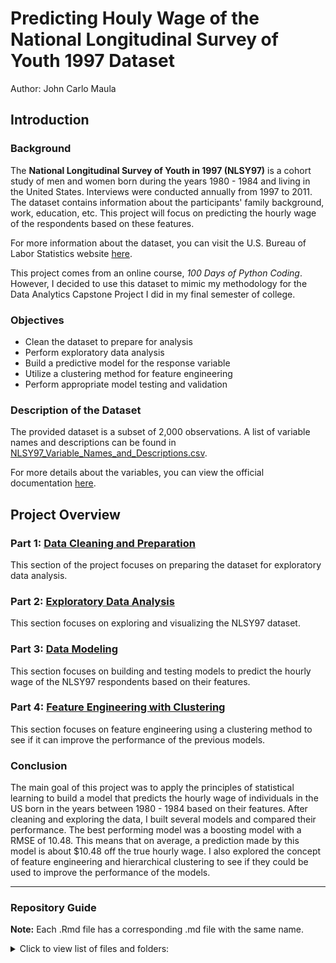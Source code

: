 # Predicting Houly Wage of the National Longitudinal Survey of Youth 1997 Dataset

Author: John Carlo Maula

## Introduction


### Background

The **National Longitudinal Survey of Youth in 1997 (NLSY97)** is a cohort study of men and women born during the years 1980 - 1984 and living in the United States. Interviews were conducted annually from 1997 to 2011. The dataset contains information about the participants' family background, work, education, etc. This project will focus on predicting the hourly wage of the respondents based on these features. 

For more information about the dataset, you can visit the U.S. Bureau of Labor Statistics website [here](https://www.bls.gov/nls/nlsy97.htm).

This project comes from an online course, *100 Days of Python Coding*. However, I decided to use this dataset to mimic my methodology for the Data Analytics Capstone Project I did in my final semester of college.

### Objectives
- Clean the dataset to prepare for analysis
- Perform exploratory data analysis
- Build a predictive model for the response variable
- Utilize a clustering method for feature engineering
- Perform appropriate model testing and validation

### Description of the Dataset

The provided dataset is a subset of 2,000 observations. A list of variable names and descriptions can be found in [NLSY97_Variable_Names_and_Descriptions.csv](https://github.com/johncarlomaula/nlsy-earnings-project/blob/main/data/NLSY97_Variable_Names_and_Descriptions.csv). 

For more details about the variables, you can view the official documentation [here](https://www.nlsinfo.org/content/cohorts/nlsy97/topical-guide).


## Project Overview

### Part 1: [Data Cleaning and Preparation](https://github.com/johncarlomaula/nlsy-earnings-project/blob/main/nlsy_clean.md)

This section of the project focuses on preparing the dataset for exploratory data analysis.

### Part 2: [Exploratory Data Analysis](https://github.com/johncarlomaula/nlsy-earnings-project/blob/main/nlsy_eda.md)

This section focuses on exploring and visualizing the NLSY97 dataset.


### Part 3: [Data Modeling](https://github.com/johncarlomaula/nlsy-earnings-project/blob/main/nlsy_model.md)

This section focuses on building and testing models to predict the hourly wage of the NLSY97 respondents based on their features.


### Part 4: [Feature Engineering with Clustering](https://github.com/johncarlomaula/nlsy-earnings-project/blob/main/nlsy_cluster.md)

This section focuses on feature engineering using a clustering method to see if it can improve the performance of the previous models.


### Conclusion

The main goal of this project was to apply the principles of statistical learning to build a model that predicts the hourly wage of individuals in the US born in the years between 1980 - 1984 based on their features. After cleaning and exploring the data, I built several models and compared their performance. The best performing model was a boosting model with a RMSE of 10.48. This means that on average, a prediction made by this model is about $10.48 off the true hourly wage. I also explored the concept of feature engineering and hierarchical clustering to see if they could be used to improve the performance of the models.  

---

### Repository Guide

**Note:** Each .Rmd file has a corresponding .md file with the same name.

<details>
  <summary>Click to view list of files and folders:</summary>

**Main Files**:
    
1. **nlsy_clean.Rmd** - contains code for data cleaning and preparation
2. **nlsy_eda.Rmd** - contains code for exploratory data analysis
3. **nlsy_model.Rmd** - contains code for model building and analysis
4. **nlsy_cluster.Rmd** - contains code for feature engineering using clustering

**Main Folders**:
    
1. **nlsy_clean_files/** - folder containing R visualizations for *nlsy_clean.md*    
2. **nlsy_eda_files/** - folder containing R visualizations for *nlsy_eda.md*  
3. **nlsy_model_files/** - folder containing R visualizations for *nlsy_model.md*  
4. **nlsy_cluster_files/** - folder containing R visualizations for *nlsy_cluster.md*  
5. **data/** - folder containing the data
    
**Data Folder**:

1. **NLSY97_Variable_Names_and_Descriptions.csv** - csv file containing the variable descriptions of the dataset
2. **NLSY97_subset.csv** - csv file containing the raw data
3. **NLSY97_train.csv** - csv file containing the training set; output of *nlsy_clean.Rmd*
4. **NLSY97_test.csv** - csv file containing the testing set; output of *nlsy_clean.Rmd*
   
    
</details>
